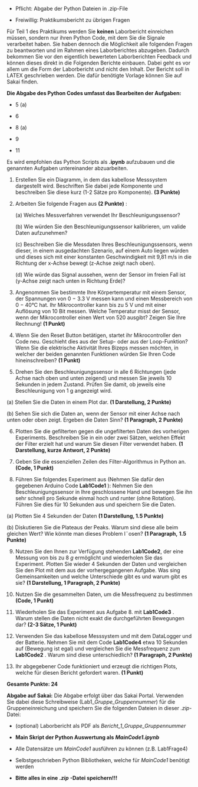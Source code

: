 
  - Pflicht: Abgabe der Python Dateien in .zip-File

  - Freiwillig: Praktikumsbericht zu übrigen Fragen

Für Teil 1 des Praktikums werden Sie **keinen** Laborbericht einreichen müssen, sondern nur ihren Python Code, mit dem Sie die Signale verarbeitet haben. Sie haben dennoch die Möglichkeit alle folgenden Fragen zu beantworten und im Rahmen eines Laborberichtes abzugeben. Dadurch bekommen Sie vor den eigentlich bewerteten Laborberichten Feedback und können dieses direkt in die Folgenden Berichte einbauen. Dabei geht es vor allem um die Form der Laborbericht und nicht den Inhalt. Der Bericht soll in LATEX geschrieben werden. Die dafür benötigte Vorlage können Sie auf Sakai finden.

**Die Abgabe des Python Codes umfasst das Bearbeiten der Aufgaben:**

  - 5 (a)

  - 6

  - 8 (a)

  - 9

  - 11

Es wird empfohlen das Python Scripts als **.ipynb** aufzubauen und die genannten Aufgaben untereinander abzuarbeiten.

1. Erstellen Sie ein Diagramm, in dem das kabellose Messsystem dargestellt
wird. Beschriften Sie dabei jede Komponente und beschreiben Sie diese kurz
(1-2 Sätze pro Komponente). **(3 Punkte)**

2. Arbeiten Sie folgende Fragen aus **(2 Punkte)** :

    (a) Welches Messverfahren verwendet Ihr Beschleunigungssensor?

    (b) Wie würden Sie den Beschleunigungssensor kalibrieren, um valide Daten aufzunehmen?

    (c) Beschreiben Sie die Messdaten Ihres Beschleunigungssensors, wenn
dieser, in einem ausgedachten Szenario, auf einem Auto liegen würden
und dieses sich mit einer konstanten Geschwindigkeit mit 9,81 m/s in die Richtung der x-Achse bewegt (z-Achse zeigt nach oben).


    (d) Wie würde das Signal aussehen, wenn der Sensor im freien Fall ist
(y-Achse zeigt nach unten in Richtung Erde)?

3. Angenommen Sie bestimmte Ihre Körpertemperatur mit einem Sensor, der
Spannungen von 0 − 3.3 V messen kann und einen Messbereich von 0 − 40°C
hat. Ihr Mikrocontroller kann bis zu 5 V und mit einer Auflösung von 10
Bit messen. Welche Temperatur misst der Sensor, wenn der Mikrocontroller
einen Wert von 520 ausgibt? Zeigen Sie Ihre Rechnung! **(1 Punkt)**

4. Wenn Sie den Reset Button betätigen, startet ihr Mikrocontroller den Code
neu. Geschieht dies aus der Setup- oder aus der Loop-Funktion? Wenn Sie
die elektrische Aktivität Ihres Bizeps messen möchten, in welcher der beiden
genannten Funktionen würden Sie Ihren Code hineinschreiben? **(1 Punkt)**

5. Drehen Sie den Beschleunigungssensor in alle 6 Richtungen (jede Achse
nach oben und unten zeigend) und messen Sie jeweils 10 Sekunden in jedem
Zustand. Prüfen Sie damit, ob jeweils eine Beschleunigung von 1 g angezeigt
wird.

  (a) Stellen Sie die Daten in einem Plot dar. **(1 Darstellung, 2 Punkte)**

  (b) Sehen Sie sich die Daten an, wenn der Sensor mit einer Achse nach
unten oder oben zeigt. Ergeben die Daten Sinn? **(1 Paragraph, 2**
**Punkte)**

6. Plotten Sie die gefilterten gegen die ungefilterten Daten des vorherigen Experiments. Beschreiben Sie in ein oder zwei Sätzen, welchen Effekt der Filter erzielt hat und warum Sie diesen Filter verwendet haben. **(1 Darstellung, kurze Antwort, 2 Punkte)**

7. Geben Sie die essenziellen Zeilen des Filter-Algorithmus in Python an. **(Code, 1 Punkt)**

8. Führen Sie folgendes Experiment aus (Nehmen Sie dafür den gegebenen
Arduino Code **Lab1Code1** ): Nehmen Sie den Beschleunigungssensor in
Ihre geschlossene Hand und bewegen Sie ihn sehr schnell pro Sekunde einmal
hoch und runter (ohne Rotation). Führen Sie dies für 10 Sekunden aus und
speichern Sie die Daten.

(a) Plotten Sie 4 Sekunden der Daten **(1 Darstellung, 1.5 Punkte)**

(b) Diskutieren Sie die Plateaus der Peaks. Warum sind diese alle beim
gleichen Wert? Wie könnte man dieses Problem l¨osen? **(1 Paragraph,**
**1.5 Punkte)**

9. Nutzen Sie den Ihnen zur Verfügung stehenden **Lab1Code2**, der eine Messung von bis zu 8 *g* ermöglicht und wiederholen Sie das Experiment. Plotten Sie wieder 4 Sekunden der Daten und vergleichen Sie den Plot mit dem aus der vorhergegangenen Aufgabe. Was sing Gemeinsamkeiten und welche Unterschiede gibt es und warum gibt es sie? **(1 Darstellung, 1 Paragraph, 2 Punkte)**

10. Nutzen Sie die gesammelten Daten, um die Messfrequenz zu bestimmen
**(Code, 1 Punkt)**

11. Wiederholen Sie das Experiment aus Aufgabe 8. mit **Lab1Code3** . Warum
stellen die Daten nicht exakt die durchgeführten Bewegungen dar? **(2-3 Sätze, 1 Punkt)**

12. Verwenden Sie das kabellose Messsystem und mit dem DataLogger und der
Batterie. Nehmen Sie mit dem Code **Lab1Code4** etwa 10 Sekunden auf
(Bewegung ist egal) und vergleichen Sie die Messfrequenz zum **Lab1Code2** .
Warum sind diese unterschiedlich? **(1 Paragraph, 2 Punkte)**

13. Ihr abgegebener Code funktioniert und erzeugt die richtigen Plots, welche
für diesen Bericht gefordert waren. **(1 Punkt)**

**Gesamte Punkte: 24**

**Abgabe auf Sakai:**
Die Abgabe erfolgt über das Sakai Portal. Verwenden Sie dabei diese Schreibweise (Lab1_*Gruppe_Gruppennummer*) für die Gruppeneinreichung und speichern Sie die folgenden Dateien in dieser *.zip*-Datei:

 -  (optional) Laborbericht als PDF als *Bericht_1_Gruppe_Gruppennummer*

  - **Main Skript der Python Auswertung als** ***MainCode1.ipynb***

  - Alle Datensätze um *MainCode1* ausführen zu können (z.B. Lab1Frage4)

  - Selbstgeschrieben Python Bibliotheken, welche für *MainCode1* benötigt
werden

  - **Bitte alles in eine** ***.zip*** **-Datei speichern!!!**


